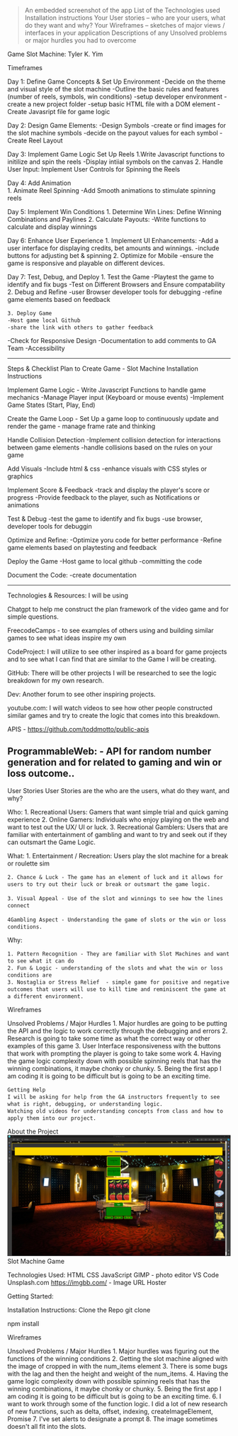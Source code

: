  >An embedded screenshot of the app
 >List of the Technologies used
 >Installation instructions
 >Your User stories – who are your users, what do they want and why?
 >Your Wireframes – sketches of major views / interfaces in your application
 >Descriptions of any Unsolved problems or major hurdles you had to overcome

Game Slot Machine:
Tyler K. Yim


Timeframes

Day 1: Define Game Concepts & Set Up Environment
    -Decide on the theme and visual style of the slot machine
    -Outline the basic rules and features (number of reels, symbols, win conditions)
    -setup developer environment
    -create a new project folder
    -setup basic HTML file with a DOM element
    -Create Javasript file for game logic

Day 2: Design Game Elements:
-Design Symbols
    -create or find images for the slot machine symbols
    -decide on the payout values for each symbol
-Create Reel Layout 

Day 3: Implement Game Logic
    Set Up Reels
    1.Write Javascript functions to initilize and spin the reels
    -Display intiial symbols on the canvas
    2. Handle User Input:
    Implement User Controls for Spinning the Reels

Day 4: Add Animation    
    1. Animate Reel Spinning
    -Add Smooth animations to stimulate spinning reels
    
Day 5: Implement Win Conditions
    1. Determine Win Lines:
    Define Winning Combinations and Paylines
    2. Calculate Payouts:
    -Write functions to calculate and display winnings

Day 6: Enhance User Experience 
    1. Implement UI Enhancements:
    -Add a user interface for displaying credits, bet amounts and winnings.
    -include buttons for adjusting bet & spinning
    2. Optimize for Mobile
    -ensure the game is responsive and playable on different devices.

Day 7: Test, Debug, and Deploy
    1. Test the Game
    -Playtest the game to identify and fix bugs
    -Test on Different Browsers and Ensure compatability 
    2. Debug and Refine
    -user Browser developer tools for debugging
    -refine game elements based on feedback

    3. Deploy Game
    -Host game local Github
    -share the link with others to gather feedback

-Check for Responsive Design
-Documentation to add comments to GA Team
-Accessibility

--------------------------
Steps & Checklist Plan to Create Game - Slot Machine 
Installation Instructions 

 Implement Game Logic
    - Write Javascript Functions to handle game mechanics
    -Manage Player input (Keyboard or mouse events)
    -Implement Game States (Start, Play, End)

Create the Game Loop
    - Set Up a game loop to continuously update and render the game 
    - manage frame rate and thinking

Handle Collision Detection 
    -Implement collision detection for interactions between game elements
    -handle collisions based on the rules on your game

Add Visuals
    -Include html & css
    -enhance visuals with CSS styles or graphics

Implement Score & Feedback
    -track and display the player's score or progress
    -Provide feedback to the player, such as Notifications or animations

Test & Debug
    -test the game to identify and fix bugs
    -use browser, developer tools for debuggin

Optimize and Refine:
    -Optimize yoru code for better performance
    -Refine game elements based on playtesting and feedback

Deploy the Game
    -Host game to local github
    -committing the code

Document the Code:
    -create documentation

----------------
Technologies & Resources: I will be using

Chatgpt to help me construct the plan framework of the video game and for simple questions.

FreecodeCamps - to see examples of others using and building similar games to see what ideas inspire my own

CodeProject: I will utilize to see other inspired as a board for game projects and to see what I can find that are similar to the Game I will be creating.

GitHub: There will be other projects I will be researched to see the logic breakdown for my own research.

Dev: Another forum to see other inspiring projects.

youtube.com: I will watch videos to see how other people constructed similar games and try to create the logic that comes into this breakdown. 

APIS - https://github.com/toddmotto/public-apis

ProgrammableWeb: - API for random number generation and for related to gaming and win or loss outcome.. 
------------------


User Stories
User Stories are the who are the users, what do they want, and why?

Who: 
    1. Recreational Users: Gamers that want  simple trial and quick gaming experience
    2. Online Gamers: Individuals who enjoy playing on the web and want to test out the UX/ UI or luck.
    3. Recreational Gamblers: Users that are familiar with entertainment of gambling and want to try and seek out if they can outsmart the Game Logic.

What: 
    1. Entertainment / Recreation: Users play the slot machine for a break or roulette sim
    
    2. Chance & Luck - The game has an element of luck and it allows for users to try out their luck or break or outsmart the game logic.

    3. Visual Appeal - Use of the slot and winnings to see how the lines connect

    4Gambling Aspect - Understanding the game of slots or the win or loss conditions.

Why:

    1. Pattern Recognition - They are familiar with Slot Machines and want to see what it can do
    2. Fun & Logic - understanding of the slots and what the win or loss conditions are
    3. Nostaglia or Stress Relief  - simple game for positive and negative outcomes that users will use to kill time and reminiscent the game at a different environment.  

 Wireframes

 Unsolved Problems / Major Hurdles
    1. Major hurdles are going to be putting the API and the logic to work correctly through the debugging and errors
    2. Research is going to take some time as what the correct way or other examples of this game
    3. User Interface responsiveness with the buttons that work with prompting the player is going to take some work
    4. Having the game logic complexity down with possible spinning reels that has the winning combinations, it maybe chonky or chunky.
    5. Being the first app I am coding it is going to be difficult but is going to be an exciting time. 

    Getting Help
    I will be asking for help from the GA instructors frequently to see what is right, debugging, or understanding logic.
    Watching old videos for understanding concepts from class and how to apply them into our project.
About the Project
![Alt text](image.png)
Slot Machine Game

Technologies Used:
HTML
CSS
JavaScript
GIMP - photo editor
VS Code
Unsplash.com
https://imgbb.com/ - Image URL Hoster

Getting Started: 

Installation Instructions:
Clone the Repo
git clone 

npm install


Wireframes


Unsolved Problems / Major Hurdles
    1. Major hurdles was figuring out the functions of the winning conditions
    2. Getting the slot machine aligned with the image of cropped in with the num_items element
    3. There is some bugs with the lag and then the height and weight of the num_items.
    4. Having the game logic complexity down with possible spinning reels that has the winning combinations, it maybe chonky or chunky.
    5. Being the first app I am coding it is going to be difficult but is going to be an exciting time. 
    6. I want to work through some of the function logic. I did a lot of new research of new functions, such as delta, offset, indexing, createImageElement, Promise
    7. I've set alerts to designate a prompt
    8. The image sometimes doesn't all fit into the slots. 